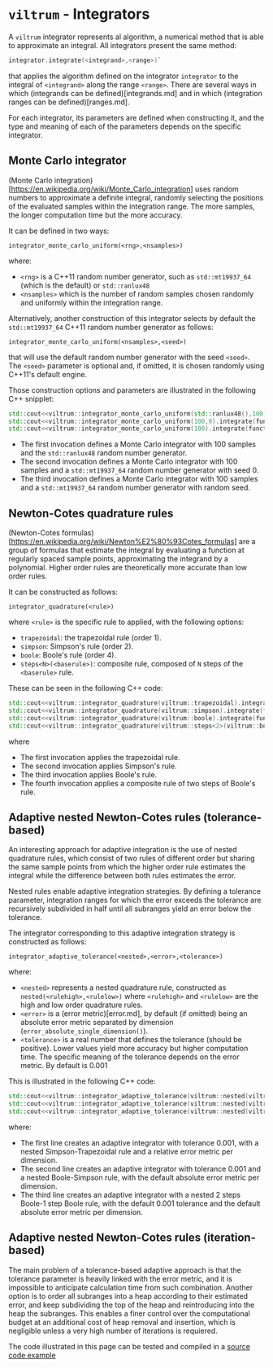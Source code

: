 # `viltrum` - Integrators

A `viltrum` integrator represents al algorithm, a numerical method that is able to approximate an integral. All integrators present the same method:

```cpp
integrator.integrate(<integrand>,<range>)` 
```

that applies the algorithm defined on the integrator `integrator` to the integral of `<integrand>` along the range `<range>`. There are several ways in which (integrands can be defined)[integrands.md] and in which (integration ranges can be defined)[ranges.md].

For each integrator, its parameters are defined when constructing it, and the type and meaning of each of the parameters depends on the specific integrator.

## Monte Carlo integrator

(Monte Carlo integration)[https://en.wikipedia.org/wiki/Monte_Carlo_integration] uses random numbers to approximate a definite integral, randomly selecting the positions of the evaluated samples within the integration range. The more samples, the longer computation time but the more accuracy.

It can be defined in two ways:

```
integrator_monte_carlo_uniform(<rng>,<nsamples>)
```

where:
- `<rng>` is a C++11 random number generator, such as `std::mt19937_64` (which is the default) or `std::ranlux48`
- `<nsamples>` which is the number of random samples chosen randomly and uniformly within the integration range.

Alternatively, another construction of this integrator selects by default the `std::mt19937_64` C++11 random number generator as follows:

```
integrator_monte_carlo_uniform(<nsamples>,<seed>)
```

that will use the default random number generator with the seed `<seed>`. The `<seed>` parameter is optional and, if omitted, it is chosen randomly using C++11's default engine.

Those construction options and parameters are illustrated in the following C++ snipplet:

```cpp
std::cout<<viltrum::integrator_monte_carlo_uniform(std::ranlux48(),100).integrate(function,range)<<" ";
std::cout<<viltrum::integrator_monte_carlo_uniform(100,0).integrate(function,range)<<" ";
std::cout<<viltrum::integrator_monte_carlo_uniform(100).integrate(function,range)<<"\n";
```

- The first invocation defines a Monte Carlo integrator with 100 samples and the `std::ranlux48` random number generator.
- The second invocation defines a Monte Carlo integrator with 100 samples and a `std::mt19937_64` random number generator with seed 0.
- The third invocation defines a Monte Carlo integrator with 100 samples and a `std::mt19937_64` random number generator with random seed.

## Newton-Cotes quadrature rules

(Newton-Cotes formulas)[https://en.wikipedia.org/wiki/Newton%E2%80%93Cotes_formulas] are a group of formulas that estimate the integral by evaluating a function at regularly spaced sample points, approximating the integrand by a polynomial. Higher order rules are theoretically more accurate than low order rules.

It can be constructed as follows:

```
integrator_quadrature(<rule>)
```

where `<rule>` is the specific rule to applied, with the following options:
- `trapezoidal`: the trapezoidal rule (order 1).
- `simpson`: Simpson's rule (order 2).
- `boole`: Boole's rule (order 4).
- `steps<N>(<baserule>)`: composite rule, composed of `N` steps of the `<baserule>` rule.

These can be seen in the following C++ code:

```cpp
std::cout<<viltrum::integrator_quadrature(viltrum::trapezoidal).integrate(function,range)<<" ";
std::cout<<viltrum::integrator_quadrature(viltrum::simpson).integrate(function,range)<<" ";
std::cout<<viltrum::integrator_quadrature(viltrum::boole).integrate(function,range)<<" ";
std::cout<<viltrum::integrator_quadrature(viltrum::steps<2>(viltrum::boole)).integrate(function,range)<<"\n";
```

where
- The first invocation applies the trapezoidal rule.
- The second invocation applies Simpson's rule.
- The third invocation applies Boole's rule.
- The fourth invocation applies a composite rule of two steps of Boole's rule.

## Adaptive nested Newton-Cotes rules (tolerance-based)

An interesting approach for adaptive integration is the use of nested quadrature rules, which consist of two rules of different order but sharing the same sample points from which the higher order rule estimates the integral while the difference between both rules estimates the error. 

Nested rules enable adaptive integration strategies. By defining a tolerance parameter, integration ranges for which the error exceeds the tolerance are recursively subdivided in half until all subranges yield an error below the tolerance.

The integrator corresponding to this adaptive integration strategy is constructed as follows:

```
integrator_adaptive_tolerance(<nested>,<error>,<tolerance>)
```

where:
- `<nested>` represents a nested quadrature rule, constructed as `nested(<rulehigh>,<rulelow>)` where `<rulehigh>` and `<rulelow>` are the high and low order quadrature rules.
- `<error>` is a (error metric)[error.md], by default (if omitted) being an absolute error metric separated by dimension (`error_absolute_single_dimension()`).
- `<tolerance>` is a real number that defines the tolerance (should be positive). Lower values yield more accuracy but higher computation time. The specific meaning of the tolerance depends on the error metric. By default is 0.001

This is illustrated in the following C++ code:

```cpp    
std::cout<<viltrum::integrator_adaptive_tolerance(viltrum::nested(viltrum::simpson,viltrum::trapezoidal),viltrum::error_relative_single_dimension(),1.e-3).integrate(function,range)<<" ";   
std::cout<<viltrum::integrator_adaptive_tolerance(viltrum::nested(viltrum::boole,viltrum::simpson),1.e-3).integrate(function,range)<<" ";
std::cout<<viltrum::integrator_adaptive_tolerance(viltrum::nested(viltrum::steps<2>(viltrum::boole),viltrum::boole)).integrate(function,range)<<"\n";
```

where:
- The first line creates an adaptive integrator with tolerance 0.001, with a nested Simpson-Trapezoidal rule and a relative error metric per dimension.
- The second line creates an adaptive integrator with tolerance 0.001 and a nested Boole-Simpson rule, with the default absolute error metric per dimension.
- The third line creates an adaptive integrator with a nested 2 steps Boole-1 step Boole rule, with the default 0.001 tolerance and the default absolute error metric per dimension. 

## Adaptive nested Newton-Cotes rules (iteration-based)

The main problem of a tolerance-based adaptive approach is that the tolerance parameter is heavily linked with the error metric, and it is impossible to anticipate calculation time from such combination. Another option is to order all subranges into a heap according to their estimated error, and keep subdividing the top of the heap and reintroducing into the heap the subranges. This enables a finer control over the computational budget at an additional cost of heap removal and insertion, which is negligible unless a very high number of iterations is requiered.

The code illustrated in this page can be tested and compiled in a [source code example](../main/doc/integrators.cc)


